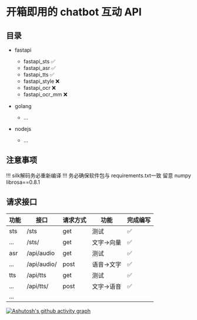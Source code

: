 # 开箱即用的 chatbot 互动 API

## 目录

- fastapi
  - fastapi_sts ✅
  - fastapi_asr ✅
  - fastapi_tts ✅
  - fastapi_style ❌
  - fastapi_ocr   ❌
  - fastapi_ocr_mm ❌


- golang
  - ...
- nodejs
  - ...

## 注意事项

!!! silk解码务必重新编译
!!! 务必确保软件包与 requirements.txt一致 留意 numpy librosa==0.8.1 

## 请求接口

|  功能   | 接口  | 请求方式 | 功能 | 完成编写 |
|  ----  | ----  | ----  | ----  |----|
| sts  | /sts | get |测试| ✅|
| ...  | /sts/ |get|文字->向量|✅|
| asr  | /api/audio |get|测试|✅|
| ... | /api/audio/ |post |语音->文字|✅|
| tts  | /api/tts |get|测试|✅|
| ... | /api/tts/ |post |文字->语音|✅|
| ... | 

[![Ashutosh's github activity graph](https://activity-graph.herokuapp.com/graph?username=tianrking&theme=github)](https://github.com/ashutosh00710/github-readme-activity-graph)


